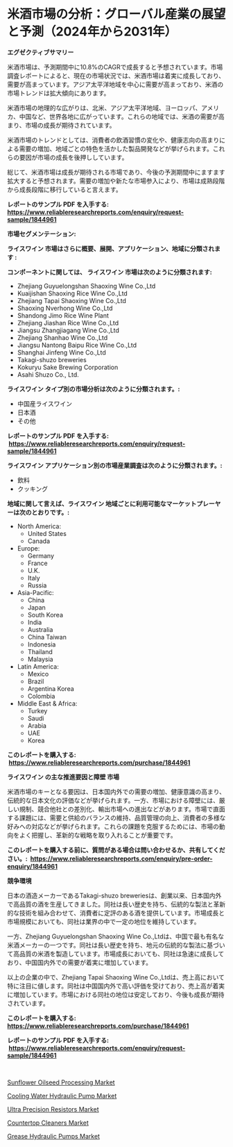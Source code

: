 <p><h1>米酒市場の分析：グローバル産業の展望と予測（2024年から2031年）</h1></p><p><strong>エグゼクティブサマリー</strong></p>
<p><p>米酒市場は、予測期間中に10.8%のCAGRで成長すると予想されています。市場調査レポートによると、現在の市場状況では、米酒市場は着実に成長しており、需要が高まっています。アジア太平洋地域を中心に需要が高まっており、米酒の市場トレンドは拡大傾向にあります。</p><p>米酒市場の地理的な広がりは、北米、アジア太平洋地域、ヨーロッパ、アメリカ、中国など、世界各地に広がっています。これらの地域では、米酒の需要が高まり、市場の成長が期待されています。</p><p>米酒市場のトレンドとしては、消費者の飲酒習慣の変化や、健康志向の高まりによる需要の増加、地域ごとの特色を活かした製品開発などが挙げられます。これらの要因が市場の成長を後押ししています。</p><p>総じて、米酒市場は成長が期待される市場であり、今後の予測期間中にますます拡大すると予想されます。需要の増加や新たな市場参入により、市場は成熟段階から成長段階に移行していると言えます。</p></p>
<p><strong>レポートのサンプル PDF を入手する: <a href="https://www.reliableresearchreports.com/enquiry/request-sample/1844961">https://www.reliableresearchreports.com/enquiry/request-sample/1844961</a></strong></p>
<p><strong>市場セグメンテーション:</strong></p>
<p><strong> ライスワイン 市場はさらに概要、展開、アプリケーション、地域に分類されます :</strong></p>
<p><strong>コンポーネントに関しては、 ライスワイン 市場は次のように分類されます: &nbsp;</strong></p>
<p><ul><li>Zhejiang Guyuelongshan Shaoxing Wine Co.,Ltd</li><li>Kuaijishan Shaoxing Rice Wine Co.,Ltd</li><li>Zhejiang Tapai Shaoxing Wine Co.,Ltd</li><li>Shaoxing Nverhong Wine Co.,Ltd</li><li>Shandong Jimo Rice Wine Plant</li><li>Zhejiang Jiashan Rice Wine Co.,Ltd</li><li>Jiangsu Zhangjiagang Wine Co.,Ltd</li><li>Zhejiang Shanhao Wine Co.,Ltd</li><li>Jiangsu Nantong Baipu Rice Wine Co.,Ltd</li><li>Shanghai Jinfeng Wine Co.,Ltd</li><li>Takagi-shuzo breweries</li><li>Kokuryu Sake Brewing Corporation</li><li>Asahi Shuzo Co., Ltd.</li></ul></p>
<p><strong> ライスワイン タイプ別の市場分析は次のように分類されます。:</strong></p>
<p><ul><li>中国産ライスワイン</li><li>日本酒</li><li>その他</li></ul></p>
<p><strong>レポートのサンプル PDF を入手する: &nbsp;<a href="https://www.reliableresearchreports.com/enquiry/request-sample/1844961">https://www.reliableresearchreports.com/enquiry/request-sample/1844961</a></strong></p>
<p><strong> ライスワイン アプリケーション別の市場産業調査は次のように分類されます。:</strong></p>
<p><ul><li>飲料</li><li>クッキング</li></ul></p>
<p><strong>地域に関して言えば、ライスワイン 地域ごとに利用可能なマーケットプレーヤーは次のとおりです。:</strong></p>
<p><ul>
    <li>
        North America:
        <ul>
            <li>United States</li>
            <li>Canada</li>
        </ul>
    </li>
    <li>
        Europe:
        <ul>
            <li>Germany</li>
            <li>France</li>
            <li>U.K.</li>
            <li>Italy</li>
            <li>Russia</li>
        </ul>
    </li>
    <li>
        Asia-Pacific:
        <ul>
            <li>China</li>
            <li>Japan</li>
            <li>South Korea</li>
            <li>India</li>
            <li>Australia</li>
            <li>China Taiwan</li>
            <li>Indonesia</li>
            <li>Thailand</li>
            <li>Malaysia</li>
        </ul>
    </li>
    <li>
        Latin America:
        <ul>
            <li>Mexico</li>
            <li>Brazil</li>
            <li>Argentina Korea</li>
            <li>Colombia</li>
        </ul>
    </li>
    <li>
        Middle East & Africa:
        <ul>
            <li>Turkey</li>
            <li>Saudi</li>
            <li>Arabia</li>
            <li>UAE</li>
            <li>Korea</li>
        </ul>
    </li>
    </ul></p>
<p><strong>このレポートを購入する: &nbsp;<a href="https://www.reliableresearchreports.com/purchase/1844961">https://www.reliableresearchreports.com/purchase/1844961</a></strong></p>
<p><strong>ライスワイン の主な推進要因と障壁 市場</strong></p>
<p><p>米酒市場のキーとなる要因は、日本国内外での需要の増加、健康意識の高まり、伝統的な日本文化の評価などが挙げられます。一方、市場における障壁には、厳しい規制、競合他社との差別化、輸出市場への進出などがあります。市場で直面する課題には、需要と供給のバランスの維持、品質管理の向上、消費者の多様な好みへの対応などが挙げられます。これらの課題を克服するためには、市場の動向をよく把握し、革新的な戦略を取り入れることが重要です。</p></p>
<p><strong>このレポートを購入する前に、質問がある場合は問い合わせるか、共有してください。:&nbsp; <a href="https://www.reliableresearchreports.com/enquiry/pre-order-enquiry/1844961">https://www.reliableresearchreports.com/enquiry/pre-order-enquiry/1844961</a></strong></p>
<p><strong>競争環境</strong></p>
<p><p>日本の酒造メーカーであるTakagi-shuzo breweriesは、創業以来、日本国内外で高品質の酒を生産してきました。同社は長い歴史を持ち、伝統的な製法と革新的な技術を組み合わせて、消費者に定評のある酒を提供しています。市場成長と市場規模においても、同社は業界の中で一定の地位を維持しています。</p><p>一方、Zhejiang Guyuelongshan Shaoxing Wine Co.,Ltdは、中国で最も有名な米酒メーカーの一つです。同社は長い歴史を持ち、地元の伝統的な製法に基づいて高品質の米酒を製造しています。市場成長においても、同社は急速に成長しており、中国国内外での需要が着実に増加しています。</p><p>以上の企業の中で、Zhejiang Tapai Shaoxing Wine Co.,Ltdは、売上高において特に注目に値します。同社は中国国内外で高い評価を受けており、売上高が着実に増加しています。市場における同社の地位は安定しており、今後も成長が期待されています。</p></p>
<p><strong>このレポートを購入する: &nbsp; <a href="https://www.reliableresearchreports.com/purchase/1844961">https://www.reliableresearchreports.com/purchase/1844961</a></strong></p>
<p><strong>レポートのサンプル PDF を入手する: &nbsp;<a href="https://www.reliableresearchreports.com/enquiry/request-sample/1844961">https://www.reliableresearchreports.com/enquiry/request-sample/1844961</a></strong><strong></strong></p>
<p>&nbsp;</p>
<p><p><a href="https://meowing-canidae-761.notion.site/Sunflower-Oilseed-Processing-Market-Research-Report-Unlocks-Analysis-on-the-Market-Financial-Status--19b23cfeea354e9ebb1dd08591411b97">Sunflower Oilseed Processing Market</a></p><p><a href="https://sudsy-motorcycle-bbc.notion.site/Cooling-Water-Hydraulic-Pump-Market-Size-Reflecting-a-Forecast-Till-2031-Market-By-Type-By-Applica-29cb11a2901146ed9925b31f8a0237e1">Cooling Water Hydraulic Pump Market</a></p><p><a href="https://view.publitas.com/reportprime-1/ultra-precision-resistors-market-size-and-growth-market-segmentation-regional-and-country-breakdowns-and-market-trends-for-period-from-2024-2031/">Ultra Precision Resistors Market</a></p><p><a href="https://view.publitas.com/reportprime-1/countertop-cleaners-market-size-furnishes-valuable-information-encompassing-market-share-market-trends-and-projections-spanning-from-2024-to-2031/">Countertop Cleaners Market</a></p><p><a href="https://military-diascia-e68.notion.site/Grease-Hydraulic-Pumps-Market-Size-Growth-and-Forecast-from-2024-2031-edf6dd1dc1414b8ab360c70eefb81e15">Grease Hydraulic Pumps Market</a></p></p>